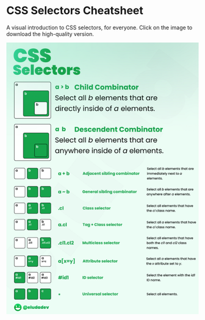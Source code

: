 # CSS Selectors Cheatsheet
A visual introduction to CSS selectors, for everyone.
Click on the image to download the high-quality version.

[![](./preview.png)](https://github.com/eludadev/cheatsheets/raw/main/CSS%20Selectors.png)
